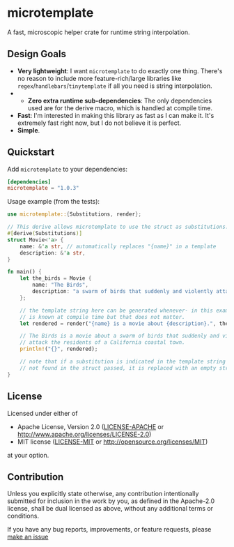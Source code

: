 # microtemplate
A fast, microscopic helper crate for runtime string interpolation.

## Design Goals
 - **Very lightweight**: I want `microtemplate` to do exactly one thing. There's no reason to include more feature-rich/large libraries like `regex`/`handlebars`/`tinytemplate` if all you need is string interpolation.
 - - **Zero extra runtime sub-dependencies**: The only dependencies used are for the derive macro, which is handled at compile time.
 - **Fast**: I'm interested in making this library as fast as I can make it. It's extremely fast right now, but I do not believe it is perfect.
 - **Simple**.

## Quickstart
Add `microtemplate` to your dependencies:
```toml
[dependencies]
microtemplate = "1.0.3"
```

Usage example (from the tests):
```rust
use microtemplate::{Substitutions, render};

// This derive allows microtemplate to use the struct as substitutions.
#[derive(Substitutions)]
struct Movie<'a> {
    name: &'a str, // automatically replaces "{name}" in a template
    description: &'a str,
}

fn main() {
    let the_birds = Movie {
        name: "The Birds",
        description: "a swarm of birds that suddenly and violently attack the residents of a California coastal town",
    };

    // the template string here can be generated whenever- in this example it
    // is known at compile time but that does not matter.
    let rendered = render("{name} is a movie about {description}.", the_birds);

    // The Birds is a movie about a swarm of birds that suddenly and violently
    // attack the residents of a California coastal town.
    println!("{}", rendered);

    // note that if a substitution is indicated in the template string but it is
    // not found in the struct passed, it is replaced with an empty string ("")
}
```

## License

Licensed under either of

 * Apache License, Version 2.0
   ([LICENSE-APACHE](LICENSE-APACHE) or http://www.apache.org/licenses/LICENSE-2.0)
 * MIT license
   ([LICENSE-MIT](LICENSE-MIT) or http://opensource.org/licenses/MIT)

at your option.

## Contribution

Unless you explicitly state otherwise, any contribution intentionally submitted
for inclusion in the work by you, as defined in the Apache-2.0 license, shall be
dual licensed as above, without any additional terms or conditions.

If you have any bug reports, improvements, or feature requests, please [make an issue](https://github.com/Legend-of-iPhoenix/microtemplate/issues/new)